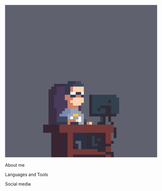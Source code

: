 <img src="https://github.com/beksVSCODE/beksVSCODE/blob/main/assets/coding1.gif" width="500"/>


About me 

Languages and Tools 

Social media